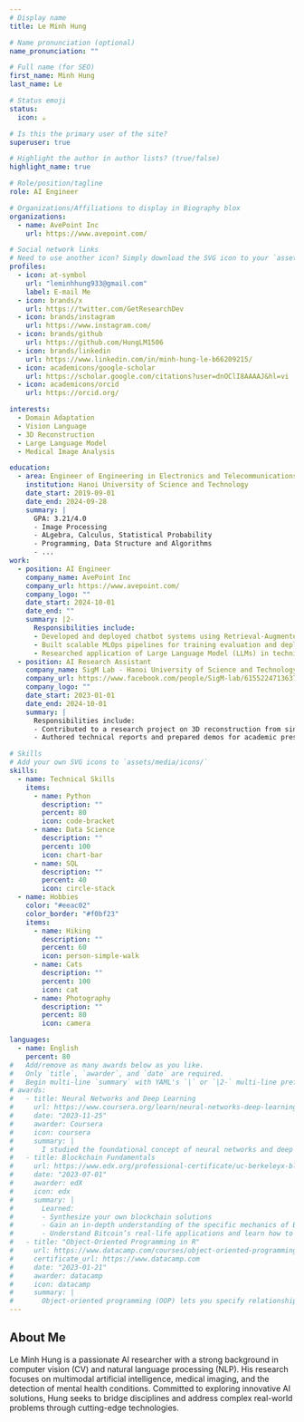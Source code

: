 ```yaml
---
# Display name
title: Le Minh Hung

# Name pronunciation (optional)
name_pronunciation: ""

# Full name (for SEO)
first_name: Minh Hung
last_name: Le

# Status emoji
status:
  icon: ☕️

# Is this the primary user of the site?
superuser: true

# Highlight the author in author lists? (true/false)
highlight_name: true

# Role/position/tagline
role: AI Engineer

# Organizations/Affiliations to display in Biography blox
organizations:
  - name: AvePoint Inc
    url: https://www.avepoint.com/

# Social network links
# Need to use another icon? Simply download the SVG icon to your `assets/media/icons/` folder.
profiles:
  - icon: at-symbol
    url: "leminhhung933@gmail.com"
    label: E-mail Me
  - icon: brands/x
    url: https://twitter.com/GetResearchDev
  - icon: brands/instagram
    url: https://www.instagram.com/
  - icon: brands/github
    url: https://github.com/HungLM1506
  - icon: brands/linkedin
    url: https://www.linkedin.com/in/minh-hung-le-b66209215/
  - icon: academicons/google-scholar
    url: https://scholar.google.com/citations?user=dnOClI8AAAAJ&hl=vi
  - icon: academicons/orcid
    url: https://orcid.org/

interests:
  - Domain Adaptation
  - Vision Language
  - 3D Reconstruction
  - Large Language Model
  - Medical Image Analysis

education:
  - area: Engineer of Engineering in Electronics and Telecommunications
    institution: Hanoi University of Science and Technology
    date_start: 2019-09-01
    date_end: 2024-09-28
    summary: |
      GPA: 3.21/4.0
      - Image Processing 
      - ALgebra, Calculus, Statistical Probability
      - Programming, Data Structure and Algorithms
      - ...
work:
  - position: AI Engineer
    company_name: AvePoint Inc
    company_url: https://www.avepoint.com/
    company_logo: ""
    date_start: 2024-10-01
    date_end: ""
    summary: |2-
      Responsibilities include:
      - Developed and deployed chatbot systems using Retrieval-Augmented Generation (RAG) and agent AI
      - Built scalable MLOps pipelines for training evaluation and deployment of large model
      - Researched application of Large Language Model (LLMs) in technical and enterprise contexts
  - position: AI Research Assistant
    company_name: SigM Lab - Hanoi University of Science and Technology
    company_url: https://www.facebook.com/people/SigM-lab/61552247136375/?_rdr
    company_logo: ""
    date_start: 2023-01-01
    date_end: 2024-10-01
    summary: |
      Responsibilities include:
      - Contributed to a research project on 3D reconstruction from single images
      - Authored technical reports and prepared demos for academic presentations and conferences

# Skills
# Add your own SVG icons to `assets/media/icons/`
skills:
  - name: Technical Skills
    items:
      - name: Python
        description: ""
        percent: 80
        icon: code-bracket
      - name: Data Science
        description: ""
        percent: 100
        icon: chart-bar
      - name: SQL
        description: ""
        percent: 40
        icon: circle-stack
  - name: Hobbies
    color: "#eeac02"
    color_border: "#f0bf23"
    items:
      - name: Hiking
        description: ""
        percent: 60
        icon: person-simple-walk
      - name: Cats
        description: ""
        percent: 100
        icon: cat
      - name: Photography
        description: ""
        percent: 80
        icon: camera

languages:
  - name: English
    percent: 80
#   Add/remove as many awards below as you like.
#   Only `title`, `awarder`, and `date` are required.
#   Begin multi-line `summary` with YAML's `|` or `|2-` multi-line prefix and indent 2 spaces below.
# awards:
#   - title: Neural Networks and Deep Learning
#     url: https://www.coursera.org/learn/neural-networks-deep-learning
#     date: "2023-11-25"
#     awarder: Coursera
#     icon: coursera
#     summary: |
#       I studied the foundational concept of neural networks and deep learning. By the end, I was familiar with the significant technological trends driving the rise of deep learning; build, train, and apply fully connected deep neural networks; implement efficient (vectorized) neural networks; identify key parameters in a neural network’s architecture; and apply deep learning to your own applications.
#   - title: Blockchain Fundamentals
#     url: https://www.edx.org/professional-certificate/uc-berkeleyx-blockchain-fundamentals
#     date: "2023-07-01"
#     awarder: edX
#     icon: edx
#     summary: |
#       Learned:
#       - Synthesize your own blockchain solutions
#       - Gain an in-depth understanding of the specific mechanics of Bitcoin
#       - Understand Bitcoin’s real-life applications and learn how to attack and destroy Bitcoin, Ethereum, smart contracts and Dapps, and alternatives to Bitcoin’s Proof-of-Work consensus algorithm
#   - title: "Object-Oriented Programming in R"
#     url: https://www.datacamp.com/courses/object-oriented-programming-with-s3-and-r6-in-r
#     certificate_url: https://www.datacamp.com
#     date: "2023-01-21"
#     awarder: datacamp
#     icon: datacamp
#     summary: |
#       Object-oriented programming (OOP) lets you specify relationships between functions and the objects that they can act on, helping you manage complexity in your code. This is an intermediate level course, providing an introduction to OOP, using the S3 and R6 systems. S3 is a great day-to-day R programming tool that simplifies some of the functions that you write. R6 is especially useful for industry-specific analyses, working with web APIs, and building GUIs.
---
```


## About Me

Le Minh Hung is a passionate AI researcher with a strong background in computer vision (CV) and natural language processing (NLP). His research focuses on multimodal artificial intelligence, medical imaging, and the detection of mental health conditions. Committed to exploring innovative AI solutions, Hung seeks to bridge disciplines and address complex real-world problems through cutting-edge technologies.
